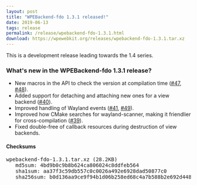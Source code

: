 ```yaml
---
layout: post
title: "WPEBackend-fdo 1.3.1 released!"
date: 2019-06-13
tags: release
permalink: /release/wpebackend-fdo-1.3.1.html
download: https://wpewebkit.org/releases/wpebackend-fdo-1.3.1.tar.xz
---
```


This is a development release leading towards the 1.4 series.

### What's new in the WPEBackend-fdo 1.3.1 release?

- New macros in the API to check the version at compilation time ([#47](https://github.com/Igalia/WPEBackend-fdo/pull/47), [#48](https://github.com/Igalia/WPEBackend-fdo/pull/48)).
- Added support for detaching and attaching new ones for a view backend ([#40](https://github.com/Igalia/WPEBackend-fdo/pull/40)).
- Improved handling of Wayland events ([#41](https://github.com/Igalia/WPEBackend-fdo/pull/41), [#49](https://github.com/Igalia/WPEBackend-fdo/pull/49)).
- Improved how CMake searches for wayland-scanner, making it friendlier for cross-compilation ([#39](https://github.com/Igalia/WPEBackend-fdo/pull/39)).
- Fixed double-free of callback resources during destruction of view backends.

#### Checksums

<pre>
wpebackend-fdo-1.3.1.tar.xz (28.2KB)
   md5sum: 4bd9b0c9b8b624ca806024c8ddfeb564
   sha1sum: aa37f3c59db557c0c0026a492e6928dad50877c0
   sha256sum: b0d136aa9ce9f94b1d06b258ed68c4a7b588b2e692d448d9c6eedb72edf56739
</pre>
